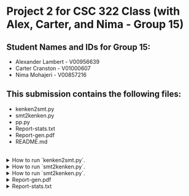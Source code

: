 # Project 2 for CSC 322 Class (with Alex, Carter, and Nima - Group 15)

## Student Names and IDs for Group 15:

- Alexander Lambert - V00956639
- Carter Cranston   - V01000607
- Nima Mohajeri     - V00857216

## This submission contains the following files:

- kenken2smt.py
- smt2kenken.py
- pp.py
- Report-stats.txt
- Report-gen.pdf
- README.md

<br/>

<details><summary>How to run `kenken2smt.py`.</summary>

#### `input.txt` is a text file containing a 7x7 kenken puzzle that is of the form specified by the `Project 2.pdf` documentation. After running, `output.smt` will contain the puzzle, converted into smt-lib format.

##### How to run kenken2smt.py:
```
python3 kenken2smt.py <input.txt> <output.smt>
```
###### Parameters explained for `kenken2smt.py` ^^
<input.txt>: pass the input file in a .txt format
<output.smt>: pass the name of what you want your output.smt to be named after running `kenken2smt.py`, ex: “myoutput.smt”.

</details>







<details><summary>How to run `smt2kenken.py`.</summary>

#### `input.smt` is the file containing the output from mathsat. After running `smt2kenken.py`, there will be an `output.txt` file which will contain the solution to the puzzle, or the sentence “uh oh spaghettios this problem is unsat!”.
##### How to run `smt2kenken.py`
```
python3 smt2kenken.py <input.smt> <output.txt>
```
###### Parameters explained for `smt2kenken.py` ^^
<input.smt>: pass the input file in a .smt format
<output.txt>: pass the name of what you want your output.txt to be named after running `smt2kenken.py`, ex: “myoutput.txt”.

</details>





<details><summary>How to run `smt2kenken.py`.</summary>
pp.py:
    `input.json` is the file containing the json file as specified by the `Project2.pdf` documentation.
After running, `output.txt` will contain two ASCII graphics representing the unsolved and solved puzzle.
```
python3 pp.py input.json output.txt
```
</details>

<details><summary>Report-gen.pdf</summary>
Explains how our programs work, and why we wrote them the way we did.
</details>


<details><summary>Report-stats.txt</summary>
Is the report comparing the mathsat run times of the hard vs average puzzle
</details>
